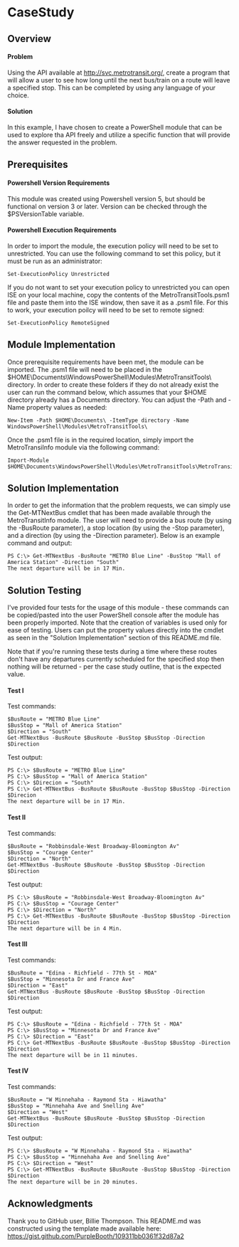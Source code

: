 # CaseStudy

## Overview

#### Problem
Using the API available at http://svc.metrotransit.org/, create a program that will allow a user to see how long until the next bus/train on a route will leave a specified stop. This can be completed by using any language of your choice. 

#### Solution
In this example, I have chosen to create a PowerShell module that can be used to explore tha API freely and utilize a specific function that will provide the answer requested in the problem.

## Prerequisites
#### Powershell Version Requirements
This module was created using Powershell version 5, but should be functional on version 3 or later. Version can be checked through the $PSVersionTable variable.

#### Powershell Execution Requirements
In order to import the module, the execution policy will need to be set to unrestricted. You can use the following command to set this policy, but it must be run as an administrator:
```
Set-ExecutionPolicy Unrestricted
```

If you do not want to set your execution policy to unrestricted you can open ISE on your local machine, copy the contents of the MetroTransitTools.psm1 file and paste them into the ISE window, then save it as a .psm1 file. For this to work, your execution poilcy will need to be set to remote signed:
```
Set-ExecutionPolicy RemoteSigned
```
## Module Implementation
Once prerequisite requirements have been met, the module can be imported. The .psm1 file will need to be placed in the $HOME\Documents\WindowsPowerShell\Modules\MetroTransitTools\ directory. In order to create these folders if they do not already exist the user can run the command below, which assumes that your $HOME directory already has a Documents directory. You can adjust the -Path and -Name property values as needed:
```
New-Item -Path $HOME\Documents\ -ItemType directory -Name WindowsPowerShell\Modules\MetroTransitTools\
``` 
Once the .psm1 file is in the required location, simply import the MetroTransiInfo module via the following command:
```
Import-Module $HOME\Documents\WindowsPowerShell\Modules\MetroTransitTools\MetroTransitInfo.psm1
```
## Solution Implementation
In order to get the information that the problem requests, we can simply use the Get-MTNextBus cmdlet that has been made available through the MetroTransitInfo module. The user will need to provide a bus route (by using the -BusRoute parameter), a stop location (by using the -Stop parameter), and a direction (by using the -Direction parameter). Below is an example command and output:
```
PS C:\> Get-MTNextBus -BusRoute "METRO Blue Line" -BusStop "Mall of America Station" -Direction "South"
The next departure will be in 17 Min.
```

## Solution Testing
I've provided four tests for the usage of this module - these commands can be copied/pasted into the user PowerShell console after the module has been properly imported. Note that the creation of variables is used only for ease of testing. Users can put the property values directly into the cmdlet as seen in the "Solution Implementation" section of this README.md file. 

Note that if you're running these tests during a time where these routes don't have any departures currently scheduled for the specified stop then nothing will be returned - per the case study outline, that is the expected value. 

#### Test I
Test commands:
```
$BusRoute = "METRO Blue Line"
$BusStop = "Mall of America Station"
$Direction = "South"
Get-MTNextBus -BusRoute $BusRoute -BusStop $BusStop -Direction $Direction
```
Test output:
```
PS C:\> $BusRoute = "METRO Blue Line"
PS C:\> $BusStop = "Mall of America Station"
PS C:\> $Direcion = "South"
PS C:\> Get-MTNextBus -BusRoute $BusRoute -BusStop $BusStop -Direction $Direcion
The next departure will be in 17 Min.
```

#### Test II
Test commands:
```
$BusRoute = "Robbinsdale-West Broadway-Bloomington Av"
$BusStop = "Courage Center"
$Direction = "North"
Get-MTNextBus -BusRoute $BusRoute -BusStop $BusStop -Direction $Direction
```
Test output:
```
PS C:\> $BusRoute = "Robbinsdale-West Broadway-Bloomington Av"
PS C:\> $BusStop = "Courage Center"
PS C:\> $Direction = "North"
PS C:\> Get-MTNextBus -BusRoute $BusRoute -BusStop $BusStop -Direction $Direction
The next departure will be in 4 Min.
```
#### Test III
Test commands:
```
$BusRoute = "Edina - Richfield - 77th St - MOA"
$BusStop = "Minnesota Dr and France Ave"
$Direction = "East"
Get-MTNextBus -BusRoute $BusRoute -BusStop $BusStop -Direction $Direction
```
Test output:
```
PS C:\> $BusRoute = "Edina - Richfield - 77th St - MOA"
PS C:\> $BusStop = "Minnesota Dr and France Ave"
PS C:\> $Direction = "East"
PS C:\> Get-MTNextBus -BusRoute $BusRoute -BusStop $BusStop -Direction $Direction
The next departure will be in 11 minutes.
```

#### Test IV
Test commands:
```
$BusRoute = "W Minnehaha - Raymond Sta - Hiawatha"
$BusStop = "Minnehaha Ave and Snelling Ave"
$Direction = "West"
Get-MTNextBus -BusRoute $BusRoute -BusStop $BusStop -Direction $Direction
```
Test output:
```
PS C:\> $BusRoute = "W Minnehaha - Raymond Sta - Hiawatha"
PS C:\> $BusStop = "Minnehaha Ave and Snelling Ave"
PS C:\> $Direction = "West"
PS C:\> Get-MTNextBus -BusRoute $BusRoute -BusStop $BusStop -Direction $Direction
The next departure will be in 20 minutes.
```
## Acknowledgments

Thank you to GitHub user, Billie Thompson. This README.md was constructed using the template made available here: https://gist.github.com/PurpleBooth/109311bb0361f32d87a2
